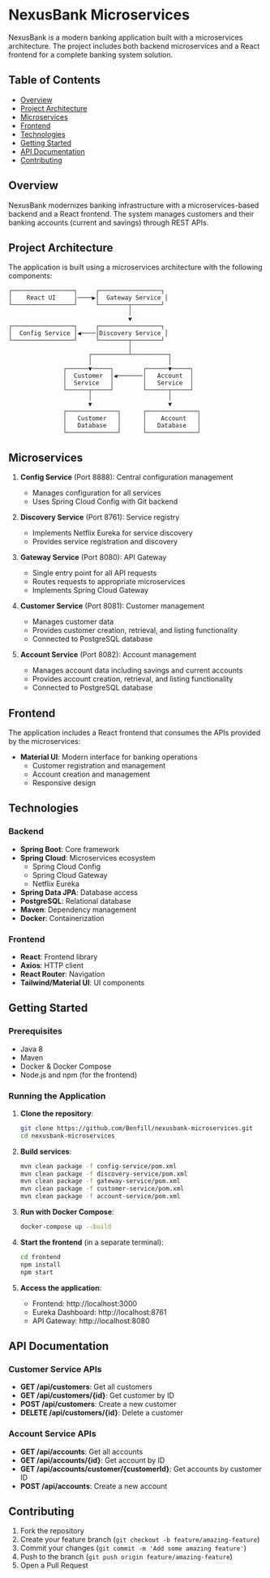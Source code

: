 # NexusBank Microservices

NexusBank is a modern banking application built with a microservices architecture. The project includes both backend microservices and a React frontend for a complete banking system solution.

## Table of Contents
- [Overview](#overview)
- [Project Architecture](#project-architecture)
- [Microservices](#microservices)
- [Frontend](#frontend)
- [Technologies](#technologies)
- [Getting Started](#getting-started)
- [API Documentation](#api-documentation)
- [Contributing](#contributing)

## Overview

NexusBank modernizes banking infrastructure with a microservices-based backend and a React frontend. The system manages customers and their banking accounts (current and savings) through REST APIs.

## Project Architecture

The application is built using a microservices architecture with the following components:

```
┌─────────────────┐     ┌─────────────────┐
│    React UI     │────▶│  Gateway Service │
└─────────────────┘     └────────┬────────┘
                                 │
                                 ▼
┌─────────────────┐     ┌─────────────────┐
│  Config Service │◀────│Discovery Service │
└─────────────────┘     └────────┬────────┘
                                 │
                      ┌──────────┴──────────┐
                      │                     │
               ┌──────▼─────┐        ┌──────▼─────┐
               │  Customer  │◀───────│   Account  │
               │  Service   │        │   Service  │
               └──────┬─────┘        └──────┬─────┘
                      │                     │
                      ▼                     ▼
               ┌──────────────┐      ┌──────────────┐
               │   Customer   │      │    Account   │
               │   Database   │      │   Database   │
               └──────────────┘      └──────────────┘
```

## Microservices

1. **Config Service** (Port 8888): Central configuration management
   - Manages configuration for all services
   - Uses Spring Cloud Config with Git backend

2. **Discovery Service** (Port 8761): Service registry
   - Implements Netflix Eureka for service discovery
   - Provides service registration and discovery

3. **Gateway Service** (Port 8080): API Gateway
   - Single entry point for all API requests
   - Routes requests to appropriate microservices
   - Implements Spring Cloud Gateway

4. **Customer Service** (Port 8081): Customer management
   - Manages customer data
   - Provides customer creation, retrieval, and listing functionality
   - Connected to PostgreSQL database

5. **Account Service** (Port 8082): Account management
   - Manages account data including savings and current accounts
   - Provides account creation, retrieval, and listing functionality
   - Connected to PostgreSQL database

## Frontend

The application includes a React frontend that consumes the APIs provided by the microservices:

- **Material UI**: Modern interface for banking operations
  - Customer registration and management
  - Account creation and management
  - Responsive design

## Technologies

### Backend
- **Spring Boot**: Core framework
- **Spring Cloud**: Microservices ecosystem
  - Spring Cloud Config
  - Spring Cloud Gateway
  - Netflix Eureka
- **Spring Data JPA**: Database access
- **PostgreSQL**: Relational database
- **Maven**: Dependency management
- **Docker**: Containerization

### Frontend
- **React**: Frontend library
- **Axios**: HTTP client
- **React Router**: Navigation
- **Tailwind/Material UI**: UI components

## Getting Started

### Prerequisites
- Java 8
- Maven
- Docker & Docker Compose
- Node.js and npm (for the frontend)

### Running the Application

1. **Clone the repository**:
   ```bash
   git clone https://github.com/Benfill/nexusbank-microservices.git
   cd nexusbank-microservices
   ```

2. **Build services**:
   ```bash
   mvn clean package -f config-service/pom.xml
   mvn clean package -f discovery-service/pom.xml
   mvn clean package -f gateway-service/pom.xml
   mvn clean package -f customer-service/pom.xml
   mvn clean package -f account-service/pom.xml
   ```

3. **Run with Docker Compose**:
   ```bash
   docker-compose up --build
   ```

4. **Start the frontend** (in a separate terminal):
   ```bash
   cd frontend
   npm install
   npm start
   ```

5. **Access the application**:
   - Frontend: http://localhost:3000
   - Eureka Dashboard: http://localhost:8761
   - API Gateway: http://localhost:8080

## API Documentation

### Customer Service APIs

- **GET /api/customers**: Get all customers
- **GET /api/customers/{id}**: Get customer by ID
- **POST /api/customers**: Create a new customer
- **DELETE /api/customers/{id}**: Delete a customer

### Account Service APIs

- **GET /api/accounts**: Get all accounts
- **GET /api/accounts/{id}**: Get account by ID
- **GET /api/accounts/customer/{customerId}**: Get accounts by customer ID
- **POST /api/accounts**: Create a new account

## Contributing

1. Fork the repository
2. Create your feature branch (`git checkout -b feature/amazing-feature`)
3. Commit your changes (`git commit -m 'Add some amazing feature'`)
4. Push to the branch (`git push origin feature/amazing-feature`)
5. Open a Pull Request
